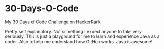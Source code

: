 # 30-Days-O-Code
My 30 Days of Code Challenge on HackerRank

Pretty self explanatory. Not something I expect anyone to take very seriously. This is just a playground for me to learn and experience Java as a coder. Also to help me understand how GitHub works. Java is awesome!